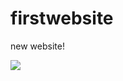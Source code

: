# firstwebsite
new website!
<html>
<head>
 <meta name="viewport" content="width=device-width, initial-scale=1.0">
</head>
<body>
<img src="https://media.tenor.com/meWMu0BLLEAAAAAd/aesthetic-sunset.gif">
</body>

